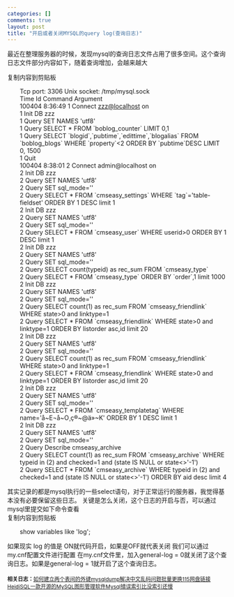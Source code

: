 ```yaml
--- 
categories: []
comments: true
layout: post
title: "开启或者关闭MYSQL的query log(查询日志)"
---
```

最近在整理服务器的时候，发现mysql的查询日志文件占用了很多空间。这个查询日志文件部分内容如下，随着查询增加，会越来越大
<div class="codeText">
<span class="copyCodeText" onclick="copyIdText('code_3583');" style="cursor: pointer">复制内容到剪贴板</span>
<div id="code_3583">
<ol class="dp-xml" style="border-bottom: 0px; border-left: 0px; list-style-type: none; margin-left: 5px; border-top: 0px; border-right: 0px">
<li class="alt"><span><span>Tcp port: 3306 Unix socket: /tmp/mysql.sock </span></span></li>
    <li><span>Time Id Command Argument </span></li>
    <li class="alt"><span>100404 8:36:49 1 Connect <a href="mailto:zzz@localhost">zzz@localhost</a> on </span></li>
    <li><span>1 Init DB zzz </span></li>
    <li class="alt"><span>1 Query SET NAMES 'utf8' </span></li>
    <li><span>1 Query SELECT * FROM `boblog_counter` LIMIT 0,1 </span></li>
    <li class="alt">
<span>1 Query SELECT `blogid`,`pubtime`,`edittime`,`blogalias` FROM `boblog_blogs` WHERE `property`</span><span class="tag"><</span><span class="tag-name">2</span><span> ORDER BY `pubtime`DESC LIMIT 0, 1500 </span>
</li>
    <li><span>1 Quit </span></li>
    <li class="alt"><span>100404 8:38:01 2 Connect admin@localhost on </span></li>
    <li><span>2 Init DB zzz </span></li>
    <li class="alt"><span>2 Query SET NAMES 'utf8' </span></li>
    <li>
<span>2 Query SET </span><span class="attribute">sql_mode</span><span>=</span><span class="attribute-value">''</span><span> </span>
</li>
    <li class="alt"><span>2 Query SELECT * FROM `cmseasy_settings` WHERE `tag`='table-fieldset' ORDER BY 1 DESC limit 1 </span></li>
    <li><span>2 Init DB zzz </span></li>
    <li class="alt"><span>2 Query SET NAMES 'utf8' </span></li>
    <li>
<span>2 Query SET </span><span class="attribute">sql_mode</span><span>=</span><span class="attribute-value">''</span><span> </span>
</li>
    <li class="alt">
<span>2 Query SELECT * FROM `cmseasy_user` WHERE userid</span><span class="tag">></span><span>0 ORDER BY 1 DESC limit 1 </span>
</li>
    <li><span>2 Init DB zzz </span></li>
    <li class="alt"><span>2 Query SET NAMES 'utf8' </span></li>
    <li>
<span>2 Query SET </span><span class="attribute">sql_mode</span><span>=</span><span class="attribute-value">''</span><span> </span>
</li>
    <li class="alt"><span>2 Query SELECT count(typeid) as rec_sum FROM `cmseasy_type` </span></li>
    <li><span>2 Query SELECT * FROM `cmseasy_type` ORDER BY `order`,1 limit 1000 </span></li>
    <li class="alt"><span>2 Init DB zzz</span></li>
    <li><span>2 Query SET NAMES 'utf8' </span></li>
    <li class="alt">
<span>2 Query SET </span><span class="attribute">sql_mode</span><span>=</span><span class="attribute-value">''</span><span> </span>
</li>
    <li>
<span>2 Query SELECT count(1) as rec_sum FROM `cmseasy_friendlink` WHERE state</span><span class="tag">></span><span>0 and </span><span class="attribute">linktype</span><span>=</span><span class="attribute-value">1</span><span> </span>
</li>
    <li class="alt">
<span>2 Query SELECT * FROM `cmseasy_friendlink` WHERE state</span><span class="tag">></span><span>0 and </span><span class="attribute">linktype</span><span>=</span><span class="attribute-value">1</span><span> ORDER BY listorder asc,id limit 20 </span>
</li>
    <li><span>2 Init DB zzz</span></li>
    <li><span>2 Query SET NAMES 'utf8' </span></li>
    <li>
<span>2 Query SET </span><span class="attribute">sql_mode</span><span>=</span><span class="attribute-value">''</span><span> </span>
</li>
    <li class="alt">
<span>2 Query SELECT count(1) as rec_sum FROM `cmseasy_friendlink` WHERE state</span><span class="tag">></span><span>0 and </span><span class="attribute">linktype</span><span>=</span><span class="attribute-value">1</span><span> </span>
</li>
    <li>
<span>2 Query SELECT * FROM `cmseasy_friendlink` WHERE state</span><span class="tag">></span><span>0 and </span><span class="attribute">linktype</span><span>=</span><span class="attribute-value">1</span><span> ORDER BY listorder asc,id limit 20 </span>
</li>
    <li class="alt"><span>2 Init DB zzz </span></li>
    <li><span>2 Query SET NAMES 'utf8' </span></li>
    <li class="alt">
<span>2 Query SET </span><span class="attribute">sql_mode</span><span>=</span><span class="attribute-value">''</span><span> </span>
</li>
    <li>
<span>2 Query SELECT * FROM `cmseasy_templatetag` WHERE </span><span class="attribute">name</span><span>=</span><span class="attribute-value">'å~E¬å~O¸ç®~@ä»~K'</span><span> ORDER BY 1 DESC limit 1 </span>
</li>
    <li class="alt"><span>2 Init DB zzz </span></li>
    <li><span>2 Query SET NAMES 'utf8' </span></li>
    <li class="alt">
<span>2 Query SET </span><span class="attribute">sql_mode</span><span>=</span><span class="attribute-value">''</span><span> </span>
</li>
    <li><span>2 Query Describe cmseasy_archive </span></li>
    <li class="alt">
<span>2 Query SELECT count(1) as rec_sum FROM `cmseasy_archive` WHERE typeid in (2) and </span><span class="attribute">checked</span><span>=</span><span class="attribute-value">1</span><span> and (state IS NULL or state</span><span class="tag"><</span><span class="tag">></span><span>'-1') </span>
</li>
    <li>
<span>2 Query SELECT * FROM `cmseasy_archive` WHERE typeid in (2) and </span><span class="attribute">checked</span><span>=</span><span class="attribute-value">1</span><span> and (state IS NULL or state</span><span class="tag"><</span><span class="tag">></span><span>'-1') ORDER BY aid desc limit 4 </span>
</li>
</ol>
</div>
<link rel="stylesheet" type="text/css" href="http://www.xinlogs.com/editor/fckeditor/editor/plugins/insertcode/insertcode.css">
<script language="javascript" src="http://www.xinlogs.com/editor/fckeditor/editor/plugins/insertcode/excute.js" type="text/javascript"></script>
</div>
其实记录的都是mysql执行的一些select语句，对于正常运行的服务器，我觉得基本没有必要保留这些日志。
关键是怎么关闭，这个日志的开启与否，可以通过mysql里提交如下命令查看
<div class="codeText">
<span class="copyCodeText" onclick="copyIdText('code_8683');" style="cursor: pointer">复制内容到剪贴板</span>
<div id="code_8683">
<ol class="dp-xml" style="border-bottom: 0px; border-left: 0px; list-style-type: none; margin-left: 5px; border-top: 0px; border-right: 0px">
<li class="alt"><span><span>show variables like 'log'; </span></span></li>
</ol>
</div>
<link rel="stylesheet" type="text/css" href="http://www.xinlogs.com/editor/fckeditor/editor/plugins/insertcode/insertcode.css">
<script language="javascript" src="http://www.xinlogs.com/editor/fckeditor/editor/plugins/insertcode/excute.js" type="text/javascript"></script>
</div>
如果现实 log 的值是 ON就代码开启，如果是OFF就代表关闭
我们可以通过my.cnf配置文件进行配置
在my.cnf文件里，加入general-log = 0就关闭了这个查询日志。如果是general-log = 1就开启了这个查询日志。<br>
 <div id="related_log" style="font-size:12px">
<b>相关日志：</b><a href="http://xinlogs.com/post/23">如何建立两个表间的外键</a><a href="http://xinlogs.com/post/113">mysqldump解决中文乱码问题</a><a href="http://xinlogs.com/update-115disk-urls">批量更换115网盘链接</a><a href="http://xinlogs.com/HeidiSQL">HeidiSQL一款开源的MySQL图形管理软件</a><a href="http://xinlogs.com/mysql-error-index-is-slower">Mysql错误索引比没索引还慢</a>
</div>
